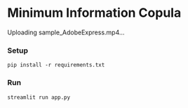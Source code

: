 # Minimum Information Copula


Uploading sample_AdobeExpress.mp4…


### Setup
`pip install -r requirements.txt`

### Run
`streamlit run app.py`



